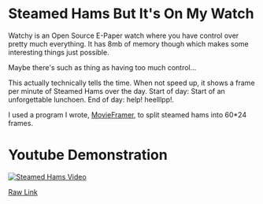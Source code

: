 # Steamed Hams But It's On My Watch 

Watchy is an Open Source E-Paper watch where you have control over pretty much everything. It has 8mb of memory though which makes some interesting things just possible.

Maybe there's such as thing as having too much control...

This actually technically tells the time. When not speed up, it shows a frame per minute of Steamed Hams over the day. Start of day: Start of an unforgettable lunchoen. End of day: help! heelllpp!.

I used a program I wrote, [MovieFramer](https://github.com/Sharkgrammer/MovieFramer), to split steamed hams into 60*24 frames.

# Youtube Demonstration
[![Steamed Hams Video](https://img.youtube.com/vi/XeEITqNPDFY/0.jpg)](https://www.youtube.com/XeEITqNPDFY)

[Raw Link](https://www.youtube.com/watch?v=XeEITqNPDFY)
